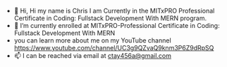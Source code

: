 - 👋 Hi, Hi my name is Chris I am Currently in the MITxPRO  Professional Certificate in Coding: Fullstack Development With MERN program. 
- 🌱 I’m currently enrolled at MITxPRO-Professional Certificate in Coding: Fullstack Development With MERN    
- you can learn more about me on my YouTube channel https://www.youtube.com/channel/UC3g9QZvaQ9knm3P6Z9dRpSQ
- 📫 I can be reached via email at ctay456a@gmail.com

<!---
CdtaAq/CdtaAq is a ✨ special ✨ repository because its `README.md` (this file) appears on your GitHub profile.
You can click the Preview link to take a look at your changes.
--->
